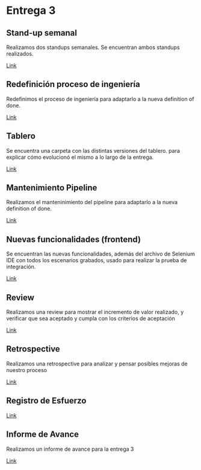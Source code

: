 # Entrega 3

## Stand-up semanal

Realizamos dos standups semanales. Se encuentran ambos standups realizados. 

[Link](https://github.com/fernandasecinaro/Diaz-RodriguezSotto-Secinaro/blob/develop/Entregas/Entrega%203/Stand-up%20semanal/Stand-up%20semanal.md)

## Redefinición proceso de ingeniería

Redefinimos el proceso de ingeniería para adaptarlo a la nueva definition of done.

[Link](https://github.com/fernandasecinaro/Diaz-RodriguezSotto-Secinaro/blob/develop/Entregas/Entrega%203/Redefinicion%20Proceso%20Ingenieria/Redefinición%20Proceso%20Ingenieria.md)

## Tablero

Se encuentra una carpeta con las distintas versiones del tablero. para explicar cómo evolucionó el mismo a lo largo de la entrega.

[Link](https://github.com/fernandasecinaro/Diaz-RodriguezSotto-Secinaro/tree/develop/Entregas/Entrega%203/Tablero)

## Mantenimiento Pipeline

Realizamos el manteninimiento del pipeline para adaptarlo a la nueva definition of done.

[Link](https://github.com/fernandasecinaro/Diaz-RodriguezSotto-Secinaro/blob/develop/Entregas/Entrega%203/Mantenimiento%20Pipeline/Mantenimiento%20Pipeline.md)

## Nuevas funcionalidades (frontend)

Se encuentran las nuevas funcionalidades, además del archivo de Selenium IDE con todos los escenarios grabados, usado para realizar la prueba de integración.

[Link](https://github.com/fernandasecinaro/Diaz-RodriguezSotto-Secinaro/tree/develop/Entregas/Entrega%203/Nuevas%20Funcionalidades)

## Review

Realizamos una review para mostrar el incremento de valor realizado, y verificar que sea aceptado y cumpla con los criterios de aceptación

[Link](https://github.com/fernandasecinaro/Diaz-RodriguezSotto-Secinaro/blob/develop/Entregas/Entrega%203/Review/Review.md)

## Retrospective

Realizamos una retrospective para analizar y pensar posibles mejoras de nuestro proceso 

[Link](https://github.com/fernandasecinaro/Diaz-RodriguezSotto-Secinaro/blob/develop/Entregas/Entrega%203/Retrospective/Retrospective.md)

## Registro de Esfuerzo

[Link](https://github.com/fernandasecinaro/Diaz-RodriguezSotto-Secinaro/blob/develop/Entregas/Entrega%203/Registro%20Esfuerzo/Registro%20Esfuerzo.md)

## Informe de Avance

Realizamos un informe de avance para la entrega 3

[Link](https://github.com/fernandasecinaro/Diaz-RodriguezSotto-Secinaro/blob/develop/Entregas/Entrega%203/Informe%20Avance/Informe%20de%20Avance.md)
